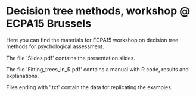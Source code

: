 # Decision tree methods, workshop @ ECPA15 Brussels

Here you can find the materials for ECPA15 workshop on decision tree methods for psychological assessment.

The file 'Slides.pdf' contains the presentation slides.

The file 'Fitting_trees_in_R.pdf' contains a manual with R code, results and explanations.

Files ending with '.txt' contain the data for replicating the examples.
